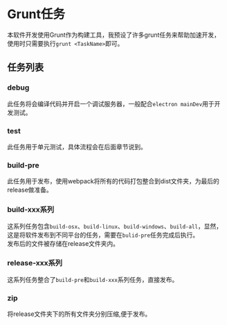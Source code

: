 # Grunt任务

本软件开发使用Grunt作为构建工具，我预设了许多grunt任务来帮助加速开发，使用时只需要执行`grunt <TaskName>`即可。  

## 任务列表

### debug

此任务将会编译代码并开启一个调试服务器，一般配合`electron mainDev`用于开发测试。

### test

此任务用于单元测试，具体流程会在后面章节说到。

### build-pre

此任务用于发布，使用webpack将所有的代码打包整合到dist文件夹，为最后的release做准备。

### build-xxx系列

这系列任务包含`build-osx`、`build-linux`、`build-windows`、`build-all`，显然，这是将软件发布到不同平台的任务，需要在`bulid-pre`任务完成后执行。  
发布后的文件被存储在release文件夹内。

### release-xxx系列

这系列任务整合了`build-pre`和`build-xxx`系列任务，直接发布。

### zip

将release文件夹下的所有文件夹分别压缩,便于发布。